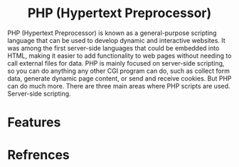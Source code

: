 <h1 align="center">PHP (Hypertext Preprocessor)</h1>

PHP (Hypertext Preprocessor) is known as a general-purpose scripting language that can be used to develop dynamic and interactive websites. It was among the first server-side languages that could be embedded into HTML, making it easier to add functionality to web pages without needing to call external files for data. PHP is mainly focused on server-side scripting, so you can do anything any other CGI program can do, such as collect form data, generate dynamic page content, or send and receive cookies. But PHP can do much more. There are three main areas where PHP scripts are used. Server-side scripting.
 
# Features 
 


# Refrences 
